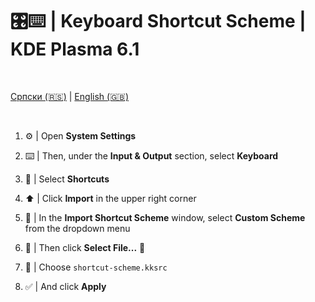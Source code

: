 # 🎛️⌨️ | Keyboard Shortcut Scheme | KDE Plasma 6.1

<br>

  [Српски (🇷🇸)](README.md) | [English (🇬🇧)](README-en.md)

<br>

1. ⚙️ | Open **System Settings**

2. ⌨️ | Then, under the **Input & Output** section, select **Keyboard**

3. 📂 | Select **Shortcuts**

4. ⬆️ | Click **Import** in the upper right corner

5. 📝 | In the **Import Shortcut Scheme** window, select **Custom Scheme** from the dropdown menu

6. 📁 | Then click **Select File...** 📁

7. 📄 | Choose `shortcut-scheme.kksrc`

8. ✅ | And click **Apply**
